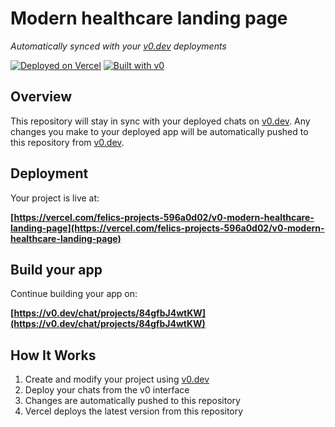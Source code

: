 # Modern healthcare landing page

*Automatically synced with your [v0.dev](https://v0.dev) deployments*

[![Deployed on Vercel](https://img.shields.io/badge/Deployed%20on-Vercel-black?style=for-the-badge&logo=vercel)](https://vercel.com/felics-projects-596a0d02/v0-modern-healthcare-landing-page)
[![Built with v0](https://img.shields.io/badge/Built%20with-v0.dev-black?style=for-the-badge)](https://v0.dev/chat/projects/84gfbJ4wtKW)

## Overview

This repository will stay in sync with your deployed chats on [v0.dev](https://v0.dev).
Any changes you make to your deployed app will be automatically pushed to this repository from [v0.dev](https://v0.dev).

## Deployment

Your project is live at:

**[https://vercel.com/felics-projects-596a0d02/v0-modern-healthcare-landing-page](https://vercel.com/felics-projects-596a0d02/v0-modern-healthcare-landing-page)**

## Build your app

Continue building your app on:

**[https://v0.dev/chat/projects/84gfbJ4wtKW](https://v0.dev/chat/projects/84gfbJ4wtKW)**

## How It Works

1. Create and modify your project using [v0.dev](https://v0.dev)
2. Deploy your chats from the v0 interface
3. Changes are automatically pushed to this repository
4. Vercel deploys the latest version from this repository